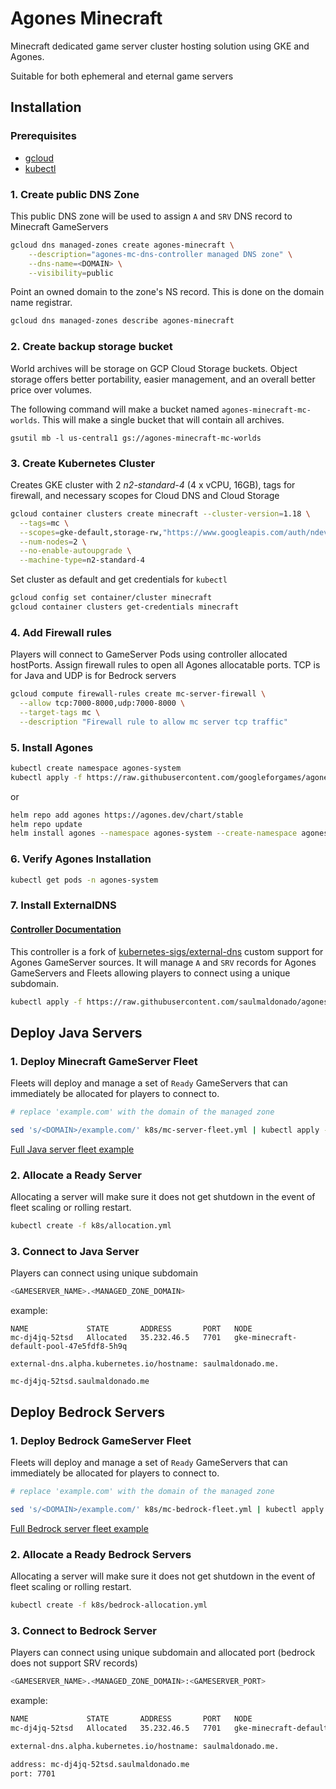 # Agones Minecraft

Minecraft dedicated game server cluster hosting solution using GKE and Agones.

Suitable for both ephemeral and eternal game servers

## Installation

### Prerequisites

- [gcloud](https://cloud.google.com/sdk/docs/install)
- [kubectl](https://kubernetes.io/docs/tasks/tools/included/install-kubectl-gcloud/)

### 1. Create public DNS Zone

This public DNS zone will be used to assign `A` and `SRV` DNS record to Minecraft GameServers

```sh
gcloud dns managed-zones create agones-minecraft \
    --description="agones-mc-dns-controller managed DNS zone" \
    --dns-name=<DOMAIN> \
    --visibility=public
```

Point an owned domain to the zone's NS record. This is done on the domain name registrar.

```sh
gcloud dns managed-zones describe agones-minecraft
```

### 2. Create backup storage bucket

World archives will be storage on GCP Cloud Storage buckets. Object storage offers better portability, easier management, and an overall better price over volumes.

The following command will make a bucket named `agones-minecraft-mc-worlds`. This will make a single bucket that will contain all archives.

```
gsutil mb -l us-central1 gs://agones-minecraft-mc-worlds
```

### 3. Create Kubernetes Cluster

Creates GKE cluster with 2 _n2-standard-4_ (4 x vCPU, 16GB), tags for firewall, and necessary scopes for Cloud DNS and Cloud Storage

```sh
gcloud container clusters create minecraft --cluster-version=1.18 \
  --tags=mc \
  --scopes=gke-default,storage-rw,"https://www.googleapis.com/auth/ndev.clouddns.readwrite" \
  --num-nodes=2 \
  --no-enable-autoupgrade \
  --machine-type=n2-standard-4
```

Set cluster as default and get credentials for `kubectl`

```sh
gcloud config set container/cluster minecraft
gcloud container clusters get-credentials minecraft
```

### 4. Add Firewall rules

Players will connect to GameServer Pods using controller allocated hostPorts. Assign firewall rules to open all Agones allocatable ports. TCP is for Java and UDP is for Bedrock servers

```sh
gcloud compute firewall-rules create mc-server-firewall \
  --allow tcp:7000-8000,udp:7000-8000 \
  --target-tags mc \
  --description "Firewall rule to allow mc server tcp traffic"
```

### 5. Install Agones

```sh
kubectl create namespace agones-system
kubectl apply -f https://raw.githubusercontent.com/googleforgames/agones/release-1.14.0/install/yaml/install.yaml
```

or

```sh
helm repo add agones https://agones.dev/chart/stable
helm repo update
helm install agones --namespace agones-system --create-namespace agones/agones
```

### 6. Verify Agones Installation

```sh
kubectl get pods -n agones-system
```

### 7. Install ExternalDNS

#### [Controller Documentation](https://github.com/saulmaldonado/external-dns)

This controller is a fork of [kubernetes-sigs/external-dns](https://github.com/kubernetes-sigs/external-dns) custom support for Agones GameServer sources. It will manage `A` and `SRV` records for Agones GameServers and Fleets allowing players to connect using a unique subdomain.

```sh
kubectl apply -f https://raw.githubusercontent.com/saulmaldonado/agones-minecraft/main/k8s/external-dns.yml
```

## Deploy Java Servers

### 1. Deploy Minecraft GameServer Fleet

Fleets will deploy and manage a set of `Ready` GameServers that can immediately be allocated for players to connect to.

```sh
# replace 'example.com' with the domain of the managed zone

sed 's/<DOMAIN>/example.com/' k8s/mc-server-fleet.yml | kubectl apply -f -
```

[Full Java server fleet example](./k8s/mc-server-fleet.yml)

### 2. Allocate a Ready Server

Allocating a server will make sure it does not get shutdown in the event of fleet scaling or rolling restart.

```sh
kubectl create -f k8s/allocation.yml
```

### 3. Connect to Java Server

Players can connect using unique subdomain

```sh
<GAMESERVER_NAME>.<MANAGED_ZONE_DOMAIN>
```

example:

```
NAME             STATE       ADDRESS       PORT   NODE
mc-dj4jq-52tsd   Allocated   35.232.46.5   7701   gke-minecraft-default-pool-47e5fdf8-5h9q

external-dns.alpha.kubernetes.io/hostname: saulmaldonado.me.

mc-dj4jq-52tsd.saulmaldonado.me
```

## Deploy Bedrock Servers

### 1. Deploy Bedrock GameServer Fleet

Fleets will deploy and manage a set of `Ready` GameServers that can immediately be allocated for players to connect to.

```sh
# replace 'example.com' with the domain of the managed zone

sed 's/<DOMAIN>/example.com/' k8s/mc-bedrock-fleet.yml | kubectl apply -f -
```

[Full Bedrock server fleet example](./k8s/mc-bedrock-fleet.yml)

### 2. Allocate a Ready Bedrock Servers

Allocating a server will make sure it does not get shutdown in the event of fleet scaling or rolling restart.

```sh
kubectl create -f k8s/bedrock-allocation.yml
```

### 3. Connect to Bedrock Server

Players can connect using unique subdomain and allocated port (bedrock does not support SRV records)

```sh
<GAMESERVER_NAME>.<MANAGED_ZONE_DOMAIN>:<GAMESERVER_PORT>
```

example:

```sh
NAME             STATE       ADDRESS       PORT   NODE
mc-dj4jq-52tsd   Allocated   35.232.46.5   7701   gke-minecraft-default-pool-47e5fdf8-5h9q

external-dns.alpha.kubernetes.io/hostname: saulmaldonado.me.

address: mc-dj4jq-52tsd.saulmaldonado.me
port: 7701
```
